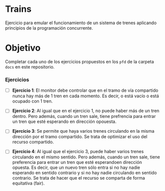 # Trains

Ejercicio para emular el funcionamiento de un sistema de trenes aplicando principios de la programación concurrente.
 
# Objetivo

Completar cada uno de los ejercicios propuestos en los `pfd` de la carpeta `docs` en este repositorio.

### Ejercicios

- [ ] **Ejercicio 1**: El monitor debe controlar que en el tramo de vía compartido nunca hay más de 1 tren en cada momento. Es decir, o está vacío o está ocupado  con 1 tren.

- [ ] **Ejercicio 2**: Al igual que en el ejercicio 1, no puede haber más de un tren dentro. Pero además, cuando un tren sale, tiene prefrencia para entrar un tren que esté esperando en dirección opouesta.

- [ ] **Ejercicio 3**: Se permite que haya varios trenes circulando en la misma dirección por el tramo compartido. Se trata de optimizar el uso del recurso compartido.

- [ ] **Ejercicio 4**: Al igual que el ejercicio 3, puede haber varios trenes circulando en el mismo sentido. Pero además, cuando un tren sale, tiene preferencia para entrar un tren que esté esperandoen dirección opuesta. Es decir, que un nuevo tren sólo entra si no hay nadie esperando en sentido contrario y si no hay nadie circulando en sentido contrario. Se trata de hacer que el recurso se comparta de forma equitativa (fair).
